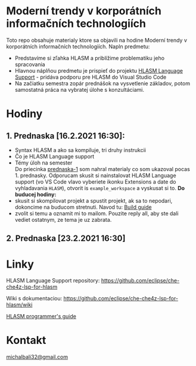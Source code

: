 # Moderní trendy v korporátních informačních technologiích
Toto repo obsahuje materialy ktore sa objavili na hodine Moderní trendy v korporátních informačních technologiích. Napln predmetu:
- Predstavíme si zľahka HLASM a priblížime problematiku jeho spracovania
- Hlavnou náplňou predmetu je prispieť do projektu [HLASM Language Support](https://github.com/eclipse/che-che4z-lsp-for-hlasm) - pridáva podporu pre HLASM do Visual Studio Code
- Na začiatku semestra zopár prednášok na vysvetlenie základov, potom samostatná práca na vybratej úlohe s konzultáciami.

# Hodiny
## 1. Prednaska \[16.2.2021 16:30\]:
- Syntax HLASM a ako sa kompiluje, tri druhy instrukcii
- Čo je HLASM Language support
- Témy úloh na semester  
Do priecinka [prednaska-1](prednaska-1) som nahral materialy co som ukazoval pocas 1. prednasky. Odporucam skusit si nainstalovat HLASM Language support (vo VS Code vlavo vyberiete ikonku Extensions a date do vyhladavania `HLASM`), otvorit is `example_workspace` a vyskusat si to.
**Do buducej hodiny:**
- skusit si skompilovat projekt a spustit projekt, ak sa to nepodari, dokoncime na buducom stretnuti. Navod tu: [Build guide](build-guide.md)
- zvolit si temu a oznamit mi to mailom. Pouzite reply all, aby ste dali vediet ostatnym, ze tema je uz zabrata.

## 2. Prednaska \[23.2.2021 16:30\]

# Linky
HLASM Language Support repository: https://github.com/eclipse/che-che4z-lsp-for-hlasm

Wiki s dokumentaciou: https://github.com/eclipse/che-che4z-lsp-for-hlasm/wiki

[HLASM programmer's guide](https://www.ibm.com/support/knowledgecenter/SSENW6_1.6.0/com.ibm.hlasm.v1r6.asm/asmp1023.pdf?view=kc)

# Kontakt
  michalbali32@gmail.com
